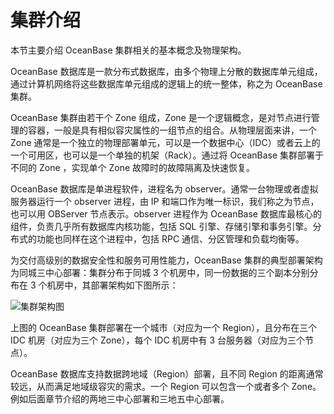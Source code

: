 # 集群介绍

本节主要介绍 OceanBase 集群相关的基本概念及物理架构。

OceanBase 数据库是一款分布式数据库，由多个物理上分散的数据库单元组成，通过计算机网络将这些数据库单元组成的逻辑上的统一整体，称之为 OceanBase 集群。

OceanBase 集群由若干个 Zone 组成，Zone 是一个逻辑概念，是对节点进行管理的容器，一般是具有相似容灾属性的一组节点的组合。从物理层面来讲，一个 Zone 通常是一个独立的物理部署单元，可以是一个数据中心（IDC）或者云上的一个可用区，也可以是一个单独的机架（Rack）。通过将 OceanBase 集群部署于不同的 Zone ，实现单个 Zone 故障时的故障隔离及快速恢复。

OceanBase 数据库是单进程软件，进程名为 observer。通常一台物理或者虚拟服务器运行一个 observer 进程，由 IP 和端口作为唯一标识，我们称之为节点，也可以用 OBServer 节点表示。observer 进程作为 OceanBase 数据库最核心的组件，负责几乎所有数据库内核功能，包括 SQL 引擎、存储引擎和事务引擎。分布式的功能也同样在这个进程中，包括 RPC 通信、分区管理和负载均衡等。

为交付高级别的数据安全性和服务可用性能力，OceanBase 集群的典型部署架构为同城三中心部署：集群分布于同城 3 个机房中，同一份数据的三个副本分别分布在 3 个机房中，其部署架构如下图所示：

![集群架构图](https://obbusiness-private.oss-cn-shanghai.aliyuncs.com/doc/img/observer-enterprise/V4.0.0/01%E8%BF%90%E7%BB%B4%E4%BC%98%E5%8C%96/02%20cluster-architeture.jpg)

上图的 OceanBase 集群部署在一个城市（对应为一个 Region），且分布在三个 IDC 机房（对应为三个 Zone），每个 IDC 机房中有 3 台服务器（对应为三个节点）。

OceanBase 数据库支持数据跨地域（Region）部署，且不同 Region 的距离通常较远，从而满足地域级容灾的需求。一个 Region 可以包含一个或者多个 Zone。例如后面章节介绍的两地三中心部署和三地五中心部署。
